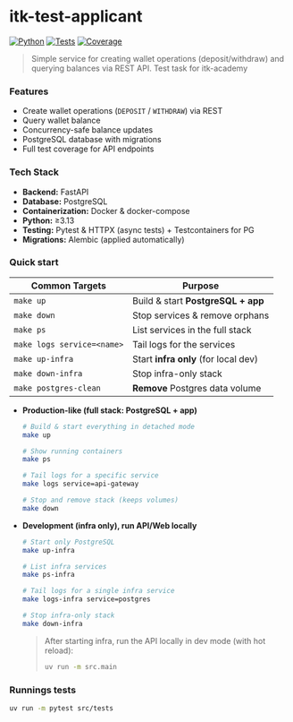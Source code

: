 # itk-test-applicant

[![Python](https://img.shields.io/badge/python-3.13-blue)](https://www.python.org/)
[![Tests](https://img.shields.io/badge/tests-passing-brightgreen)]()
[![Coverage](https://img.shields.io/badge/coverage-93%25-green)]()

> Simple service for creating wallet operations (deposit/withdraw) and querying balances via REST API. Test task for itk-academy

### Features

-   Create wallet operations (`DEPOSIT` / `WITHDRAW`) via REST
-   Query wallet balance
-   Concurrency-safe balance updates
-   PostgreSQL database with migrations
-   Full test coverage for API endpoints

### Tech Stack

-   **Backend:** FastAPI
-   **Database:** PostgreSQL
-   **Containerization:** Docker & docker-compose
-   **Python:** ≥3.13
-   **Testing:** Pytest & HTTPX (async tests) + Testcontainers for PG
-   **Migrations:** Alembic (applied automatically)

### Quick start

| Common Targets             | Purpose                              |
| -------------------------- | ------------------------------------ |
| `make up`                  | Build & start **PostgreSQL + app**  |
| `make down`                | Stop services & remove orphans       |
| `make ps`                  | List services in the full stack      |
| `make logs service=<name>` | Tail logs for the services           |
| `make up-infra`            | Start **infra only** (for local dev) |
| `make down-infra`          | Stop infra-only stack                |
| `make postgres-clean`      | **Remove** Postgres data volume      |

-   **Production-like (full stack: PostgreSQL + app)**

    ```bash
    # Build & start everything in detached mode
    make up

    # Show running containers
    make ps

    # Tail logs for a specific service
    make logs service=api-gateway

    # Stop and remove stack (keeps volumes)
    make down
    ```

*   **Development (infra only), run API/Web locally**

    ```bash
    # Start only PostgreSQL
    make up-infra

    # List infra services
    make ps-infra

    # Tail logs for a single infra service
    make logs-infra service=postgres

    # Stop infra-only stack
    make down-infra
    ```

    > After starting infra, run the API locally in dev mode (with hot reload):
    >
    > ```bash
    > uv run -m src.main
    > ```

### Runnings tests

```bash
uv run -m pytest src/tests
```
